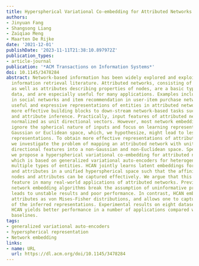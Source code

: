 ```yaml
---
title: Hyperspherical Variational Co-embedding for Attributed Networks
authors:
- Jinyuan Fang
- Shangsong Liang
- Zaiqiao Meng
- Maarten De Rijke
date: '2021-12-01'
publishDate: '2023-11-11T21:38:10.897972Z'
publication_types:
- article-journal
publication: '*ACM Transactions on Information Systems*'
doi: 10.1145/3478284
abstract: Network-based information has been widely explored and exploited in the
  information retrieval literature. Attributed networks, consisting of nodes, edges
  as well as attributes describing properties of nodes, are a basic type of network-based
  data, and are especially useful for many applications. Examples include user profiling
  in social networks and item recommendation in user-item purchase networks. Learning
  useful and expressive representations of entities in attributed networks can provide
  more effective building blocks to down-stream network-based tasks such as link prediction
  and attribute inference. Practically, input features of attributed networks are
  normalized as unit directional vectors. However, most network embedding techniques
  ignore the spherical nature of inputs and focus on learning representations in a
  Gaussian or Euclidean space, which, we hypothesize, might lead to less effective
  representations. To obtain more effective representations of attributed networks,
  we investigate the problem of mapping an attributed network with unit normalized
  directional features into a non-Gaussian and non-Euclidean space. Specifically,
  we propose a hyperspherical variational co-embedding for attributed networks (HCAN),
  which is based on generalized variational auto-encoders for heterogeneous data with
  multiple types of entities. HCAN jointly learns latent embeddings for both nodes
  and attributes in a unified hyperspherical space such that the affinities between
  nodes and attributes can be captured effectively. We argue that this is a crucial
  feature in many real-world applications of attributed networks. Previous Gaussian
  network embedding algorithms break the assumption of uninformative prior, which
  leads to unstable results and poor performance. In contrast, HCAN embeds nodes and
  attributes as von Mises-Fisher distributions, and allows one to capture the uncertainty
  of the inferred representations. Experimental results on eight datasets show that
  HCAN yields better performance in a number of applications compared with nine state-of-the-art
  baselines.
tags:
- generalized variational auto-encoders
- hyperspherical representation
- Network embedding
links:
- name: URL
  url: https://dl.acm.org/doi/10.1145/3478284
---
```

